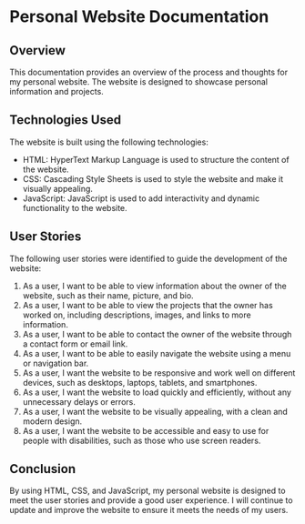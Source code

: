 # Personal Website Documentation

## Overview
This documentation provides an overview of the process and thoughts for my personal website. The website is designed to showcase personal information and projects.

## Technologies Used
The website is built using the following technologies:
- HTML: HyperText Markup Language is used to structure the content of the website.
- CSS: Cascading Style Sheets is used to style the website and make it visually appealing.
- JavaScript: JavaScript is used to add interactivity and dynamic functionality to the website.

## User Stories
The following user stories were identified to guide the development of the website:
1. As a user, I want to be able to view information about the owner of the website, such as their name, picture, and bio.
2. As a user, I want to be able to view the projects that the owner has worked on, including descriptions, images, and links to more information.
3. As a user, I want to be able to contact the owner of the website through a contact form or email link.
4. As a user, I want to be able to easily navigate the website using a menu or navigation bar.
5. As a user, I want the website to be responsive and work well on different devices, such as desktops, laptops, tablets, and smartphones.
6. As a user, I want the website to load quickly and efficiently, without any unnecessary delays or errors.
7. As a user, I want the website to be visually appealing, with a clean and modern design.
8. As a user, I want the website to be accessible and easy to use for people with disabilities, such as those who use screen readers.

## Conclusion
By using HTML, CSS, and JavaScript, my personal website is designed to meet the user stories and provide a good user experience. I will continue to update and improve the website to ensure it meets the needs of my users.
